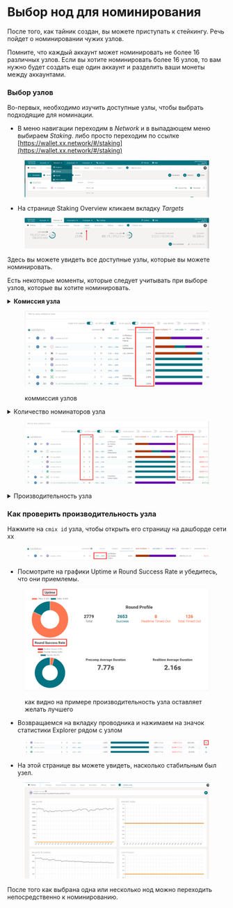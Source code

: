 # Выбор нод для номинирования

После того, как тайник создан, вы можете приступать к стейкингу. Речь пойдет о номинировании чужих узлов.

Помните, что каждый аккаунт может номинировать не более 16 различных узлов. Если вы хотите номинировать более 16 узлов, то вам нужно будет создать еще один аккаунт и разделить ваши монеты между аккаунтами.

### Выбор узлов

Во-первых, необходимо изучить доступные узлы, чтобы выбрать подходящие для номинации.

* В меню навигации переходим в _Network_ и в выпадающем меню выбираем _Staking_. либо просто переходим по ссылке [https://wallet.xx.network/#/staking](https://wallet.xx.network/#/staking)

<figure><img src="../.gitbook/assets/image (1) (1) (2).png" alt=""><figcaption></figcaption></figure>

* На странице Staking Overview кликаем вкладку _Targets_

<figure><img src="../.gitbook/assets/image (18).png" alt=""><figcaption></figcaption></figure>

Здесь вы можете увидеть все доступные узлы, которые вы можете номинировать.&#x20;

Есть некоторые моменты, которые следует учитывать при выборе узлов, которые вы хотите номинировать.

<details>

<summary><strong>Комиссия узла</strong></summary>

Процент комиссии - это сумма вознаграждений, которую узел берет в качестве компенсации за управление узлом. Остальные награды распределяются между стейкерами узла. Узел со 100% комиссией заберет все награды, не оставив ничего для всех, кто его выдвинул. Аналогичным образом, узел с комиссией 0% не будет получать никакой дополнительной компенсации за управление узлом, а все его доходы будут разделены между его стейкерами.

</details>

<figure><img src="../.gitbook/assets/image (2) (1).png" alt=""><figcaption><p>коммиссия узлов</p></figcaption></figure>

<details>

<summary>Количество номинаторов узла</summary>

Вознаграждения, которые зарабатывает узел, делятся поровну в зависимости от стейка (после снятия комиссии). Чем больший стейк узла, тем с большим количеством людей вы будете делить свои вознаграждения.&#x20;

Проверьте колонку "Total Stake" и примите это во внимание. Кроме того, вознаграждения от ноды будут выплачены только 256 лучшим номинантам. Это означает, что если вы номинируете на узел, но 256 человек номинируют больше, чем вы, то вы не получите никаких наград с этого узла, пока не сделаете достаточно ставок, чтобы войти в число 256 лучших.&#x20;

_Проверьте колонку номинантов и учитывайте это при выборе узлов. Рядом со всеми узлами, у которых более 256 номинантов, появится красный значок с надписью `Oversubscribed Explorer`_

</details>

<figure><img src="../.gitbook/assets/image (7).png" alt=""><figcaption></figcaption></figure>

<details>

<summary>Производительность узла</summary>

Если узел уходит в офлайн или работает нестабильно, он (и все его стейкеры) заработает меньше монет, а в редких случаях, может их и потерять.

</details>

### Как проверить производительность узла

Нажмите на `cmix id`  узла, чтобы открыть его страницу на дашборде сети xx

<figure><img src="../.gitbook/assets/image (15).png" alt=""><figcaption></figcaption></figure>

* Посмотрите на графики Uptime и Round Success Rate и убедитесь, что они приемлемы.

<figure><img src="../.gitbook/assets/image (19).png" alt=""><figcaption><p>как видно на примере производительность узла оставляет желать лучшего</p></figcaption></figure>

* Возвращаемся на вкладку проводника и нажимаем на значок статистики Explorer рядом с узлом

<figure><img src="../.gitbook/assets/image (1).png" alt=""><figcaption></figcaption></figure>

* На этой странице вы можете увидеть, насколько стабильным был узел.

<figure><img src="../.gitbook/assets/image (6).png" alt=""><figcaption></figcaption></figure>

После того как выбрана одна или несколько нод можно переходить непосредственно к номинированию.
